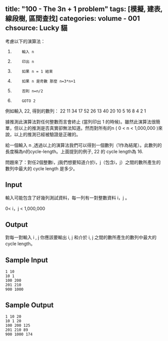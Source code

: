 title: "100 - The 3n + 1 problem"
tags: [模擬, 建表, 線段樹, 區間查找]
categories: volume - 001
chsource: Lucky 貓
---

考慮以下的演算法：

1.         輸入 n
2.         印出 n
3.         如果 n = 1 結束
4.         如果 n 是奇數 那麼 n=3*n+1
5.         否則 n=n/2
6.         GOTO 2

例如輸入 22, 得到的數列： 22 11 34 17 52 26 13 40 20 10 5 16 8 4 2 1 

據推測此演算法對任何整數而言會終止 (當列印出 1 的時候)。雖然此演算法很簡單，但以上的推測是否真實卻無法知道。然而對所有的n ( 0 < n < 1,000,000 )來說，以上的推測已經被驗證是正確的。 

給一個輸入 n ,透過以上的演算法我們可以得到一個數列（1作為結尾）。此數列的長度稱為n的cycle-length。上面提到的例子, 22 的 cycle length為 16. 

問題來了：對任2個整數i，j我們想要知道介於i，j（包含i，j）之間的數所產生的數列中最大的 cycle length 是多少。

## Input ##

輸入可能包含了好幾列測試資料，每一列有一對整數資料 i，j 。 

0< i，j < 1,000,000

## Output ##

對每一對輸入 i , j 你應該要輸出  i, j 和介於 i, j 之間的數所產生的數列中最大的 cycle length。

## Sample Input ##

	1 10
	10 1
	100 200
	201 210
	900 1000


## Sample Output ##

	1 10 20
	10 1 20
	100 200 125
	201 210 89
	900 1000 174
